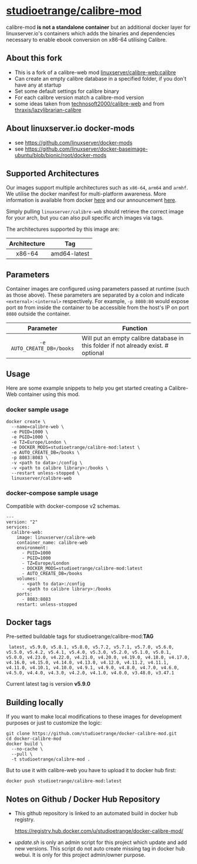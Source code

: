 

# [studioetrange/calibre-mod](https://github.com/studioetrange/docker-calibre-mod)


calibre-mod **is not a standalone container** but an additional docker layer for linuxserver.io's containers which adds the binaries and dependencies necessary to enable ebook conversion on x86-64 utilising Calibre.

## About this fork

* This is a fork of a calibre-web mod [linuxserver/calibre-web:calibre](https://github.com/linuxserver/docker-calibre-web/tree/calibre)
* Can create an empty calibre database in a specified folder, if you don't have any at startup
* Set some default settings for calibre binary
* For each calibre version match a calibre-mod version
* some ideas taken from [technosoft2000/calibre-web](https://github.com/Technosoft2000/docker-calibre-web) and from [thraxis/lazylibrarian-calibre](https://github.com/Thraxis/docker-lazylibrarian-calibre)

## About linuxserver.io docker-mods

* see https://github.com/linuxserver/docker-mods
* see https://github.com/linuxserver/docker-baseimage-ubuntu/blob/bionic/root/docker-mods



## Supported Architectures

Our images support multiple architectures such as `x86-64`, `arm64` and `armhf`. We utilise the docker manifest for multi-platform awareness. More information is available from docker [here](https://github.com/docker/distribution/blob/master/docs/spec/manifest-v2-2.md#manifest-list) and our announcement [here](https://blog.linuxserver.io/2019/02/21/the-lsio-pipeline-project/). 

Simply pulling `linuxserver/calibre-web` should retrieve the correct image for your arch, but you can also pull specific arch images via tags.

The architectures supported by this image are:

| Architecture | Tag |
| :----: | --- |
| x86-64 | amd64-latest |


## Parameters

Container images are configured using parameters passed at runtime (such as those above). These parameters are separated by a colon and indicate `<external>:<internal>` respectively. For example, `-p 8080:80` would expose port `80` from inside the container to be accessible from the host's IP on port `8080` outside the container.

| Parameter | Function |
| :----: | --- |
| `-e AUTO_CREATE_DB=/books` | Will put an empty calibre database in this folder if not already exist. # optional |


## Usage



Here are some example snippets to help you get started creating a Calibre-Web container using this mod.


### docker sample usage



```
docker create \
  --name=calibre-web \
  -e PUID=1000 \
  -e PGID=1000 \
  -e TZ=Europe/London \
  -e DOCKER_MODS=studioetrange/calibre-mod:latest \
  -e AUTO_CREATE_DB=/books \
  -p 8083:8083 \
  -v <path to data>:/config \
  -v <path to calibre library>:/books \
  --restart unless-stopped \
  linuxserver/calibre-web
```


### docker-compose sample usage

Compatible with docker-compose v2 schemas.

```
---
version: "2"
services:
  calibre-web:
    image: linuxserver/calibre-web
    container_name: calibre-web
    environment:
      - PUID=1000
      - PGID=1000
      - TZ=Europe/London
      - DOCKER_MODS=studioetrange/calibre-mod:latest
      - AUTO_CREATE_DB=/books
    volumes:
      - <path to data>:/config
      - <path to calibre library>:/books
    ports:
      - 8083:8083
    restart: unless-stopped
```

## Docker tags

Pre-setted buildable tags for studioetrange/calibre-mod:__TAG__

	 latest, v5.9.0, v5.8.1, v5.8.0, v5.7.2, v5.7.1, v5.7.0, v5.6.0, v5.5.0, v5.4.2, v5.4.1, v5.4.0, v5.3.0, v5.2.0, v5.1.0, v5.0.1, v5.0.0, v4.23.0, v4.22.0, v4.21.0, v4.20.0, v4.19.0, v4.18.0, v4.17.0, v4.16.0, v4.15.0, v4.14.0, v4.13.0, v4.12.0, v4.11.2, v4.11.1, v4.11.0, v4.10.1, v4.10.0, v4.9.1, v4.9.0, v4.8.0, v4.7.0, v4.6.0, v4.5.0, v4.4.0, v4.3.0, v4.2.0, v4.1.0, v4.0.0, v3.48.0, v3.47.1

Current latest tag is version __v5.9.0__



## Building locally

If you want to make local modifications to these images for development purposes or just to customize the logic: 
```
git clone https://github.com/studioetrange/docker-calibre-mod.git
cd docker-calibre-mod
docker build \
  --no-cache \
  --pull \
  -t studioetrange/calibre-mod .
```

But to use it with calibre-web you have to upload it to docker hub first:
```
docker push studioetrange/calibre-mod:latest
```



## Notes on Github / Docker Hub Repository

* This github repository is linked to an automated build in docker hub registry.

	https://registry.hub.docker.com/u/studioetrange/docker-calibre-mod/

* _update.sh_ is only an admin script for this project which update and add new versions. This script do not auto create missing tag in docker hub webui. It is only for this project admin/owner purpose.
